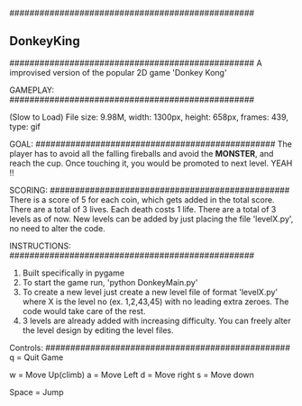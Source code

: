 
#################################################
## DonkeyKing  
#################################################
A improvised version of the popular 2D game 'Donkey Kong'




GAMEPLAY:
#################################################

(Slow to Load)
File size: 9.98M, width: 1300px, height: 658px, frames: 439, type: gif












GOAL:
################################################
The player has to avoid all the falling fireballs and avoid the **MONSTER**, and reach the cup.
Once touching it, you would be promoted to next level. YEAH !!



SCORING:
################################################
There is a score of 5 for each coin, which gets added in the total score.
There are a total of 3 lives. Each death costs 1 life.
There are a total of 3 levels as of now. New levels can be added by just placing the file 'levelX.py', no need to alter the code.



INSTRUCTIONS:
#################################################
1. Built specifically in pygame
2. To start the game run, 'python DonkeyMain.py'
3. To create a new level just create a new level file of format 'levelX.py' where X is the level no (ex. 1,2,43,45) with no leading extra zeroes. The code would take care of the rest.
4. 3 levels are already added with increasing difficulty. You can freely alter the level design by editing the level files.


Controls:
#################################################
q		=	Quit Game

w		=	Move Up(climb)
a		=	Move Left
d		=	Move right
s		=	Move down

Space	=	Jump




 

